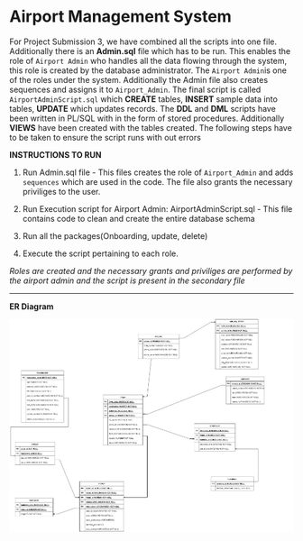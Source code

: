 # Airport Management System

For Project Submission 3, we have combined all the scripts into one file. Additionally there is an **Admin.sql** file which has to be run.
This enables the role of `Airport Admin` who handles all the data flowing through the system, this role is created by the database administrator. 
The `Airport Admin`is one of the roles under the system. Additionally the Admin file also creates sequences 
and assigns it to `Airport_Admin`.  The final script is called `AirportAdminScript.sql` which
**CREATE** tables, **INSERT** sample data into tables, **UPDATE** which updates records. The **DDL** and **DML** scripts have been written in
PL/SQL with in the form of stored procedures. Additionally **VIEWS** have been created with the tables created. The following steps have to be taken
to ensure the script runs with out errors

**INSTRUCTIONS TO RUN**

1. Run Admin.sql file - This files creates the role of `Airport_Admin` and adds `sequences` which are used in the code. The file also grants the necessary
priviliges to the user.

2. Run Execution script for Airport Admin: AirportAdminScript.sql - This file contains code to clean and create the entire database schema

3. Run all the packages(Onboarding, update, delete)

4. Execute the script pertaining to each role.

*Roles are created and the necessary grants and priviliges are performed by the airport admin and the script is present in the secondary file*

----------------
**ER Diagram**

![alt text](https://github.com/SushmithaPrathap/Panchatantra/blob/main/Picture%201.jpg)
